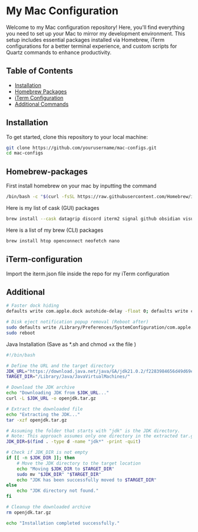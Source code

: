 # My Mac Configuration

Welcome to my Mac configuration repository! Here, you'll find everything you need to set up your Mac to mirror my development environment. This setup includes essential packages installed via Homebrew, iTerm configurations for a better terminal experience, and custom scripts for Quartz commands to enhance productivity.

## Table of Contents

- [Installation](#installation)
- [Homebrew Packages](#homebrew-packages)
- [iTerm Configuration](#iterm-configuration)
- [Additional Commands](#additional)

## Installation

To get started, clone this repository to your local machine:

```bash
git clone https://github.com/yourusername/mac-configs.git
cd mac-configs
```

## Homebrew-packages

First install homebrew on your mac by inputting the command

```bash
/bin/bash -c "$(curl -fsSL https://raw.githubusercontent.com/Homebrew/install/HEAD/install.sh)"
```

Here is my list of cask (GUI) packages

```bash
brew install --cask datagrip discord iterm2 signal github obsidian visual-studio-code
```

Here is a list of my brew (CLI) packages

```bash
brew install htop openconnect neofetch nano
```

## iTerm-configuration

Import the iterm.json file inside the repo for my iTerm configuration

## Additional

```bash
# Faster dock hiding
defaults write com.apple.dock autohide-delay -float 0; defaults write com.apple.dock autohide-time-modifier -int 0;killall Dock

# Disk eject notification popup removal (Reboot after)
sudo defaults write /Library/Preferences/SystemConfiguration/com.apple.DiskArbitration.diskarbitrationd.plist DADisableEjectNotification -bool YES && sudo pkill diskarbitrationd
sudo reboot
```

Java Installation (Save as \*.sh and chmod +x the file )

```bash
#!/bin/bash

# Define the URL and the target directory
JDK_URL="https://download.java.net/java/GA/jdk21.0.2/f2283984656d49d69e91c558476027ac/13/GPL/openjdk-21.0.2_macos-aarch64_bin.tar.gz"
TARGET_DIR="/Library/Java/JavaVirtualMachines/"

# Download the JDK archive
echo "Downloading JDK from $JDK_URL..."
curl -L $JDK_URL -o openjdk.tar.gz

# Extract the downloaded file
echo "Extracting the JDK..."
tar -xzf openjdk.tar.gz

# Assuming the folder that starts with "jdk" is the JDK directory.
# Note: This approach assumes only one directory in the extracted tar.gz starts with "jdk".
JDK_DIR=$(find . -type d -name "jdk*" -print -quit)

# Check if JDK_DIR is not empty
if [[ -n $JDK_DIR ]]; then
    # Move the JDK directory to the target location
    echo "Moving $JDK_DIR to $TARGET_DIR"
    sudo mv "$JDK_DIR" "$TARGET_DIR"
    echo "JDK has been successfully moved to $TARGET_DIR"
else
    echo "JDK directory not found."
fi

# Cleanup the downloaded archive
rm openjdk.tar.gz

echo "Installation completed successfully."
```
